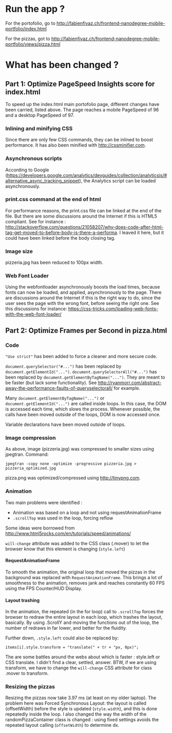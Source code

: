 # Run the app ?

For the portofolio, go to http://fabienfivaz.ch/frontend-nanodegree-mobile-portfolio/index.html

For the pizzas, got to http://fabienfivaz.ch/frontend-nanodegree-mobile-portfolio/views/pizza.html

# What has been changed ?

## Part 1: Optimize PageSpeed Insights score for index.html
To speed up the index.html main portofolio page, different changes have been carried, listed above. The page reaches a mobile PageSpeed of 96 and a desktop PageSpeed of 97.

### Inlining and minifying CSS
Since there are only few CSS commands, they can be inlined to boost performance. It has also been minified with http://cssminifier.com.

### Asynchronous scripts
According to Google (https://developers.google.com/analytics/devguides/collection/analyticsjs/#alternative_async_tracking_snippet), the Analytics script can be loaded asynchronously.

### print.css command at the end of html
For performance reasons, the print.css file can be linked at the end of the file. But there are some discussions around the Internet if this is HTML5 compliant. See for instance : http://stackoverflow.com/questions/21058207/why-does-code-after-html-tag-get-moved-to-before-body-is-there-a-performa. I leaved it here, but it could have been linked before the body closing tag.

### Image size
pizzeria.jpg has been reduced to 100px width.

### Web Font Loader 
Using the webfontloader asynchronously boosts the load times, because fonts can now be loaded, and applied, asynchronously to the page. There are discussions around the Internet if this is the right way to do, since the user sees the page with the wrong font, before seeing the right one. See this discussions for instance: https://css-tricks.com/loading-web-fonts-with-the-web-font-loader/

## Part 2: Optimize Frames per Second in pizza.html

### Code

```"Use strict"``` has been added to force a cleaner and more secure code.

```document.querySelector("#...")``` has been replaced by ```document.getElementId("...")```. ```document.querySelectorAll("#...")``` has been replaced by ```document.getElementByTagName("...")```. They are meant to be faster (but lack some functionality). See http://ryanmorr.com/abstract-away-the-performance-faults-of-queryselectorall/ for example.

Many ```document.getElementByTagName("...")``` or ```document.getElementId("...")``` are called inside loops. In this case, the DOM is accessed each time, which slows the process. Whenever possible, the calls have been moved outside of the loops, DOM is now accessed once.

Variable declarations have been moved outside of loops.

### Image compression
As above, image (pizzeria.jpg) was compressed to smaller sizes using jpegtran. Command:
 
```
jpegtran -copy none -optimize -progressive pizzeria.jpg > pizzeria_optimized.jpg
```

pizza.png was optimized/compressed using http://tinypng.com.
 
### Animation
Two main problems were identified :
 - Animation was based on a loop and not using requestAnimationFrame
 - ```.scrollTop``` was used in the loop, forcing reflow

Some ideas were borrowed from http://www.html5rocks.com/en/tutorials/speed/animations/

```will-change``` attribute was added to the CSS class (.mover) to let the browser know that this element is changing (```style.left```)

#### RequestAnimationFrame
To smooth the animation, the original loop that moved the pizzas in the background was replaced with ```RequestAnimationFrame```. This brings a lot of smoothness to the animation, removes jank and reaches constantly 60 FPS using the FPS Counter/HUD Display.

#### Layout trashing
In the animation, the repeated (in the for loop) call to ```.scrollTop``` forces the browser to redraw the entire layout in each loop, which trashes the layout, basically. By using .ScrollY and moving the functions out of the loop, the number of redraws in far lower, and better for the fluidity.

Further down, ```.style.left``` could also be replaced by:

```
items[i].style.transform = "translate(" + tr + "px, 0px)"; 
```

The are some battles around the webs about which is faster : style.left or CSS translate. I didn't find a clear, settled, answer. BTW, if we are using transform, we have to change the ```will-change``` CSS attribute for class .mover to transform.
 
### Resizing the pizzas
Resizing the pizzas now take 3.97 ms (at least on my older laptop). The problem here was Forced Synchronous Layout: the layout is called (offsetWidth) before the style is updated (```style.width```), and this is done repeatedly inside the loop. I also changed the way the width of the randomPizzaContainer class is changed : using fixed settings avoids the repeated layout calling (```offsetWidth```) to determine dx.
